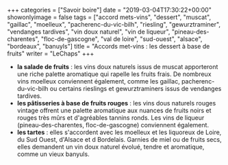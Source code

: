 +++
categories = ["Savoir boire"]
date = "2019-03-04T17:30:22+00:00"
showonlyimage = false
tags = ["accord mets-vins", "dessert", "muscat", "gaillac", "moelleux", "pacherenc-du-vic-bilh", "riesling", "gewurztraminer", "vendanges tardives", "vin doux naturel", "vin de liqueur", "pineau-des-charentes", "floc-de-gascogne", "val de loire", "sud-ouest", "alsace", "bordeaux", "banuyls"]
title = "Accords met-vins : les dessert à base de fruits"
writer = "LeChaps"
+++

* **la salade de fruits** : les vins doux naturels issus de muscat apporteront une riche palette aromatique qui rapelle les fruits frais. De nombreux vins moelleux conviennent également, comme les gaillac, pacherenc-du-vic-bilh ou certains rieslings et gewurztraminers issus de vendanges tardives.
* **les pâtisseries à base de fruits rouges** : les vins dous naturels rouges vintage offrent une palette aromatique aux nuances de fruits noirs et rouges très mûrs et d'agréables tannins ronds. Les vins de liqueur (pineau-des-charentes, floc-de-gascogne) conviennent également.
* **les tartes** : elles s'accordent avec les moelleux et les liquoreux de Loire, du Sud Ouest, d'Alsace et d Bordelais. Garnies de miel ou de fruits secs, elles demandent un vin doux naturel évolué, tendre et aromatique, comme un vieux banyuls.
